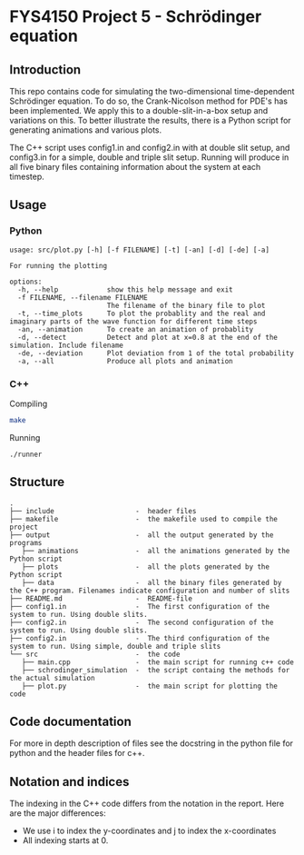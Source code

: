 # FYS4150 Project 5 - Schrödinger equation

## Introduction

This repo contains code for simulating the two-dimensional time-dependent
Schrödinger equation. To do so, the Crank-Nicolson method for PDE's has been
implemented. We apply this to a double-slit-in-a-box setup and variations on
this. To better illustrate the results, there is a Python script for generating
animations and various plots.

The C++ script uses config1.in and config2.in with at double slit setup, and
config3.in for a simple, double and triple slit setup. Running will produce in
all five binary files containing information about the system at each timestep.

## Usage

### Python

```
usage: src/plot.py [-h] [-f FILENAME] [-t] [-an] [-d] [-de] [-a]

For running the plotting

options:
  -h, --help            show this help message and exit
  -f FILENAME, --filename FILENAME
                        The filename of the binary file to plot
  -t, --time_plots      To plot the probablity and the real and imaginary parts of the wave function for different time steps
  -an, --animation      To create an animation of probablity
  -d, --detect          Detect and plot at x=0.8 at the end of the simulation. Include filename
  -de, --deviation      Plot deviation from 1 of the total probability
  -a, --all             Produce all plots and animation
```

### C++

Compiling

```bash
make
```

Running

```
./runner
```

## Structure

```
.
├── include                    -  header files
├── makefile                   -  the makefile used to compile the project
├── output                     -  all the output generated by the programs
   ├── animations              -  all the animations generated by the Python script
   ├── plots                   -  all the plots generated by the Python script
   ├── data                    -  all the binary files generated by the C++ program. Filenames indicate configuration and number of slits
├── README.md                  -  README-file
├── config1.in                 -  The first configuration of the system to run. Using double slits.
├── config2.in                 -  The second configuration of the system to run. Using double slits.
├── config2.in                 -  The third configuration of the system to run. Using simple, double and triple slits
└── src                        -  the code
   ├── main.cpp                -  the main script for running c++ code
   ├── schrodinger_simulation  -  the script containg the methods for the actual simulation
   ├── plot.py                 -  the main script for plotting the code
```

## Code documentation

For more in depth description of files see the docstring in the python file for
python and the header files for c++.

## Notation and indices

The indexing in the C++ code differs from the notation in the report. Here are
the major differences:

-   We use i to index the y-coordinates and j to index the x-coordinates
-   All indexing starts at 0.
